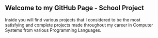 ## Welcome to my GitHub Page - School Project

Inside you will find various projects that I considered to be the most satisfying and complete projects made throughout my career in Computer Systems from various Programming Languages.
